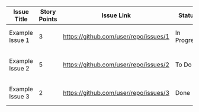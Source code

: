 | Issue Title | Story Points | Issue Link | Status | Assigned To | Assigned On | Completed On | Category | Status Notes |
| --- | --- | --- | --- | --- | --- | --- | --- | --- |
| Example Issue 1 | 3 | https://github.com/user/repo/issues/1 | In Progress | John Doe | 2023-03-01 | - | Bug | Fixing memory leak |
| Example Issue 2 | 5 | https://github.com/user/repo/issues/2 | To Do | Jane Smith | 2023-03-05 | - | Feature | Waiting for design review |
| Example Issue 3 | 2 | https://github.com/user/repo/issues/3 | Done | Mark Johnson | 2023-03-08 | 2023-03-10 | Improvement | Tested and verified |
